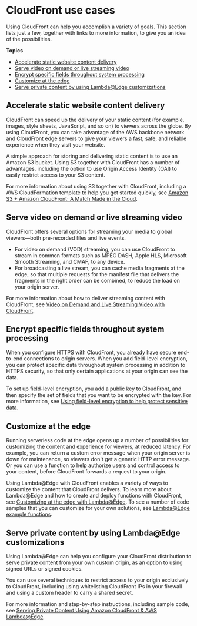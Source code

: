 # CloudFront use cases<a name="IntroductionUseCases"></a>

Using CloudFront can help you accomplish a variety of goals\. This section lists just a few, together with links to more information, to give you an idea of the possibilities\.

**Topics**
+ [Accelerate static website content delivery](#IntroductionUseCasesStaticWebsite)
+ [Serve video on demand or live streaming video](#IntroductionUseCasesStreaming)
+ [Encrypt specific fields throughout system processing](#IntroductionUseCasesFieldLevelEncryption)
+ [Customize at the edge](#IntroductionUseCasesProgrammableCDN)
+ [Serve private content by using Lambda@Edge customizations](#IntroductionUseCasesPrivateContentAtTheEdge)

## Accelerate static website content delivery<a name="IntroductionUseCasesStaticWebsite"></a>

CloudFront can speed up the delivery of your static content \(for example, images, style sheets, JavaScript, and so on\) to viewers across the globe\. By using CloudFront, you can take advantage of the AWS backbone network and CloudFront edge servers to give your viewers a fast, safe, and reliable experience when they visit your website\.

A simple approach for storing and delivering static content is to use an Amazon S3 bucket\. Using S3 together with CloudFront has a number of advantages, including the option to use Origin Access Identity \(OAI\) to easily restrict access to your S3 content\.

For more information about using S3 together with CloudFront, including a AWS CloudFormation template to help you get started quickly, see [ Amazon S3 \+ Amazon CloudFront: A Match Made in the Cloud](https://aws.amazon.com/blogs/networking-and-content-delivery/amazon-s3-amazon-cloudfront-a-match-made-in-the-cloud/)\.

## Serve video on demand or live streaming video<a name="IntroductionUseCasesStreaming"></a>

CloudFront offers several options for streaming your media to global viewers—both pre\-recorded files and live events\.
+ For video on demand \(VOD\) streaming, you can use CloudFront to stream in common formats such as MPEG DASH, Apple HLS, Microsoft Smooth Streaming, and CMAF, to any device\.
+ For broadcasting a live stream, you can cache media fragments at the edge, so that multiple requests for the manifest file that delivers the fragments in the right order can be combined, to reduce the load on your origin server\.

For more information about how to deliver streaming content with CloudFront, see [Video on Demand and Live Streaming Video with CloudFront](on-demand-streaming-video.md)\.

## Encrypt specific fields throughout system processing<a name="IntroductionUseCasesFieldLevelEncryption"></a>

When you configure HTTPS with CloudFront, you already have secure end\-to\-end connections to origin servers\. When you add field\-level encryption, you can protect specific data throughout system processing in addition to HTTPS security, so that only certain applications at your origin can see the data\.

To set up field\-level encryption, you add a public key to CloudFront, and then specify the set of fields that you want to be encrypted with the key\. For more information, see [Using field\-level encryption to help protect sensitive data](field-level-encryption.md)\.

## Customize at the edge<a name="IntroductionUseCasesProgrammableCDN"></a>

Running serverless code at the edge opens up a number of possibilities for customizing the content and experience for viewers, at reduced latency\. For example, you can return a custom error message when your origin server is down for maintenance, so viewers don't get a generic HTTP error message\. Or you can use a function to help authorize users and control access to your content, before CloudFront forwards a request to your origin\.

Using Lambda@Edge with CloudFront enables a variety of ways to customize the content that CloudFront delivers\. To learn more about Lambda@Edge and how to create and deploy functions with CloudFront, see [Customizing at the edge with Lambda@Edge](lambda-at-the-edge.md)\. To see a number of code samples that you can customize for your own solutions, see [Lambda@Edge example functions](lambda-examples.md)\.

## Serve private content by using Lambda@Edge customizations<a name="IntroductionUseCasesPrivateContentAtTheEdge"></a>

Using Lambda@Edge can help you configure your CloudFront distribution to serve private content from your own custom origin, as an option to using signed URLs or signed cookies\.

You can use several techniques to restrict access to your origin exclusively to CloudFront, including using whitelisting CloudFront IPs in your firewall and using a custom header to carry a shared secret\.

For more information and step\-by\-step instructions, including sample code, see [ Serving Private Content Using Amazon CloudFront & AWS Lambda@Edge](https://aws.amazon.com/blogs/networking-and-content-delivery/serving-private-content-using-amazon-cloudfront-aws-lambdaedge/)\.